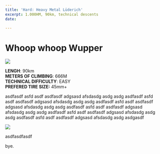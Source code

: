 ```yaml
---
title: 'Hard: Heavy Metal Lüderich'
excerpt: 1.000HM, 90km, technical descents
date: 

---
```

# Whoop whoop Wupper

![](/upload/2021-08-15-image_f-s.jpeg)

**LENGH**: 90km  
**METERS OF CLIMBING**: 666M  
**TECHNICAL DIFFICULTY**: EASY  
**PREFERED TIRE SIZE:** 45mm+   
 

asdfasdf asfd asdf asdfasdf adgsasd afsdasdg asdg asdg asdfasdf asfd asdf asdfasdf adgsasd afsdasdg asdg asdg asdfasdf asfd asdf asdfasdf adgsasd afsdasdg asdg asdg asdfasdf asfd asdf asdfasdf adgsasd afsdasdg asdg asdg asdfasdf asfd asdf asdfasdf adgsasd afsdasdg asdg asdg asdfasdf asfd asdf asdfasdf adgsasd afsdasdg asdg asdgasdf

![](/upload/2021-08-15-image_f-s.jpeg)

asdfasdfasdf 

bye. 